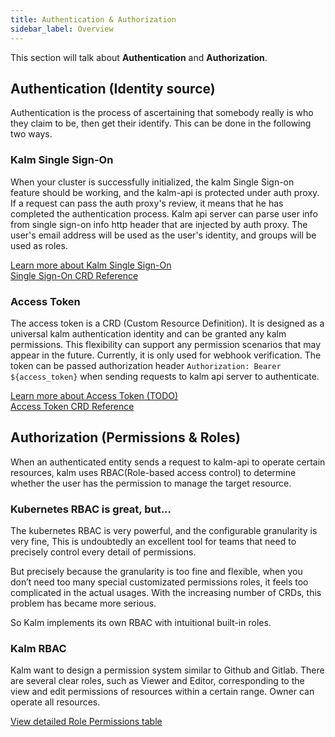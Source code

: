 ```yaml
---
title: Authentication & Authorization
sidebar_label: Overview
---
```


This section will talk about **Authentication** and **Authorization**.

## Authentication (Identity source)

Authentication is the process of ascertaining that somebody really is who they claim to be, then get their identify. This can be done in the following two ways.

### Kalm Single Sign-On

When your cluster is successfully initialized, the kalm Single Sign-on feature should be working, and the kalm-api is protected under auth proxy.
If a request can pass the auth proxy's review, it means that he has completed the authentication process.
Kalm api server can parse user info from single sign-on info http header that are injected by auth proxy.
The user's email address will be used as the user's identity, and groups will be used as roles.

[Learn more about Kalm Single Sign-On](./sso)<br />
[Single Sign-On CRD Reference](./sso)

### Access Token

The access token is a CRD (Custom Resource Definition). It is designed as a universal kalm authentication identity and can be granted any kalm permissions.
This flexibility can support any permission scenarios that may appear in the future. Currently, it is only used for webhook verification.
The token can be passed authorization header `Authorization: Bearer ${access_token}` when sending requests to kalm api server to authenticate.

[Learn more about Access Token (TODO)](./sso)<br />
[Access Token CRD Reference](./sso)

## Authorization (Permissions & Roles)

When an authenticated entity sends a request to kalm-api to operate certain resources, kalm uses RBAC(Role-based access control) to determine whether the user has the permission to manage the target resource.

### Kubernetes RBAC is great, but...

The kubernetes RBAC is very powerful, and the configurable granularity is very fine,
This is undoubtedly an excellent tool for teams that need to precisely control every detail of permissions.

But precisely because the granularity is too fine and flexible,
when you don’t need too many special customizated permissions roles,
it feels too complicated in the actual usages. With the increasing number of CRDs, this problem has became more serious.

So Kalm implements its own RBAC with intuitional built-in roles.

### Kalm RBAC

Kalm want to design a permission system similar to Github and Gitlab. There are several clear roles, such as Viewer and Editor,
corresponding to the view and edit permissions of resources within a certain range. Owner can operate all resources.

[View detailed Role Permissions table](./roles)